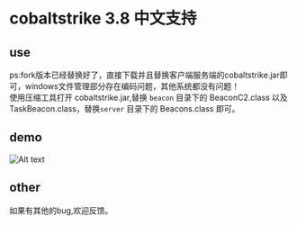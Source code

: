 # cobaltstrike 3.8 中文支持

## use
ps:fork版本已经替换好了，直接下载并且替换客户端服务端的cobaltstrike.jar即可，windows文件管理部分存在编码问题，其他系统都没有问题！  
使用压缩工具打开 cobaltstrike.jar,替换 `beacon` 目录下的 BeaconC2.class 以及 TaskBeacon.class，替换`server` 目录下的 Beacons.class 即可。

## demo

![Alt text](./CS.gif)

## other

如果有其他的bug,欢迎反馈。
